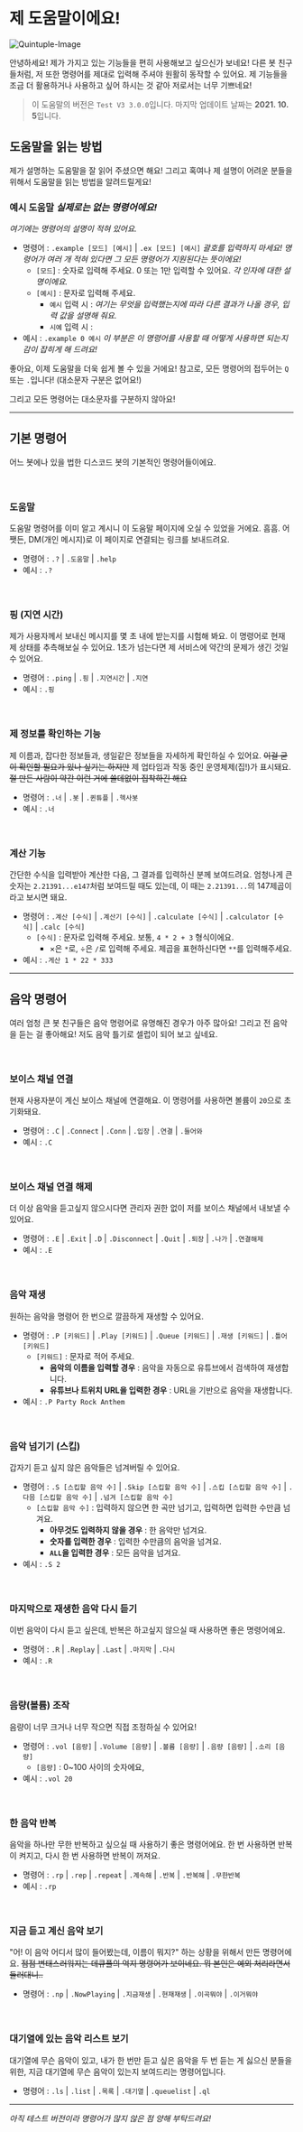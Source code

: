 # 제 도움말이에요!

![Quintuple-Image](http://decu.kr/assets/images/Hexabot.png)

안녕하세요! 제가 가지고 있는 기능들을 편히 사용해보고 싶으신가 보네요! 다른 봇 친구들처럼, 저 또한 명령어를 제대로 입력해 주셔야 원활히 동작할 수 있어요. 제 기능들을 조금 더 활용하거나 사용하고 싶어 하시는 것 같아 저로서는 너무 기쁘네요!

>이 도움말의 버전은 `Test V3 3.0.0`입니다. 마지막 업데이트 날짜는 **2021. 10. 5**입니다.



## 도움말을 읽는 방법

제가 설명하는 도움말을 잘 읽어 주셨으면 해요! 그리고 혹여나 제 설명이 어려운 분들을 위해서 도움말을 읽는 방법을 알려드릴게요!



### 예시 도움말 *실제로는 없는 명령어에요!*

*여기에는 명령어의 설명이 적혀 있어요.*

* 명령어 : `.example [모드] [예시]` | `.ex [모드] [예시]` *괄호를 입력하지 마세요! 명령어가 여러 개 적혀 있다면 그 모든 명령어가 지원된다는 뜻이에요!*
  * `[모드`] : 숫자로 입력해 주세요. 0 또는 1만 입력할 수 있어요. *각 인자에 대한 설명이에요.*
  * `[예시]` : 문자로 입력해 주세요. 
    * `예시` 입력 시 : *여기는 무엇을 입력했는지에 따라 다른 결과가 나올 경우, 입력 값을 설명해 줘요.*
    * `시예` 입력 시 : 
* 예시 : `.example 0 예시` *이 부분은 이 명령어를 사용할 때 어떻게 사용하면 되는지 감이 잡히게 해 드려요!*



좋아요, 이제 도움말을 더욱 쉽게 볼 수 있을 거에요! 참고로, 모든 명령어의 접두어는 `Q` 또는 `.`입니다! (대소문자 구분은 없어요!)

그리고 모든 명령어는 대소문자를 구분하지 않아요!


---


## 기본 명령어

어느 봇에나 있을 법한 디스코드 봇의 기본적인 명령어들이에요.


　

### 도움말

도움말 명령어를 이미 알고 계시니 이 도움말 페이지에 오실 수 있었을 거에요. 흠흠. 어쨋든, DM(개인 메시지)로 이 페이지로 연결되는 링크를 보내드려요.

* 명령어 : `.?` | `.도움말` | `.help`
* 예시 : `.?`
  
　


### 핑 (지연 시간)

제가 사용자께서 보내신 메시지를 몇 초 내에 받는지를 시험해 봐요. 이 명령어로 현재 제 상태를 추측해보실 수 있어요. 1초가 넘는다면 제 서비스에 약간의 문제가 생긴 것일 수 있어요.

* 명령어 : `.ping` | `.핑` | `.지연시간` | `.지연`
* 예시 : `.핑`

　


### 제 정보를 확인하는 기능

제 이름과, 잡다한 정보들과, 생일같은 정보들을 자세하게 확인하실 수 있어요. ~~이걸 굳이 확인할 필요가 있나 싶기는 하지만~~ 제 업타임과 작동 중인 운영체제(집!)가 표시돼요. ~~절 만든 사람이 약간 이런 거에 쓸데없이 집착하긴 해요~~

* 명령어 : `.너` | `.봇` | `.퀸튜플` | `.헥사봇`
* 예시 : `.너`

　


### 계산 기능

간단한 수식을 입력받아 계산한 다음, 그 결과를 입력하신 분께 보여드려요. 엄청나게 큰 숫자는 `2.21391...e147`처럼 보여드릴 때도 있는데, 이 때는 `2.21391...`의 147제곱이라고 보시면 돼요.

* 명령어 : `.계산 [수식]` | `.계산기 [수식]` | `.calculate [수식]` | `.calculator [수식]` | `.calc [수식]`
  * `[수식]` : 문자로 입력해 주세요. 보통, `4 * 2 + 3` 형식이에요.
    * ×은 `*`로, ÷은 `/`로 입력해 주세요. 제곱을 표현하신다면 `**`를 입력해주세요.
* 예시 : `.게산 1 * 22 * 333`
　

---


## 음악 명령어

여러 엄청 큰 봇 친구들은 음악 명령어로 유명해진 경우가 아주 많아요! 그리고 전 음악을 듣는 걸 좋아해요! 저도 음악 틀기로 셀럽이 되어 보고 싶네요.


　


### 보이스 채널 연결

현재 사용자분이 계신 보이스 채널에 연결해요. 이 명령어를 사용하면 볼륨이 `20`으로 초기화돼요.

* 명령어 : `.C` | `.Connect` | `.Conn` | `.입장` | `.연결` | `.들어와`
* 예시 : `.C`

　

### 보이스 채널 연결 해제

더 이상 음악을 듣고싶지 않으시다면 관리자 권한 없이 저를 보이스 채널에서 내보낼 수 있어요.

* 명령어 : `.E` | `.Exit` | `.D` | `.Disconnect` | `.Quit` | `.퇴장` | `.나가` | `.연결해제`
* 예시 : `.E`

　

### 음악 재생

원하는 음악을 명령어 한 번으로 깔끔하게 재생할 수 있어요.

* 명령어 : `.P [키워드]` | `.Play [키워드]` | `.Queue [키워드]` | `.재생 [키워드]` | `.틀어 [키워드]`
  * `[키워드]` : 문자로 적어 주세요.
    * **음악의 이름을 입력할 경우** : 음악을 자동으로 유튜브에서 검색하여 재생합니다.
    * **유튜브나 트위치 URL을 입력한 경우** : URL을 기반으로 음악을 재생합니다.
* 예시 : `.P Party Rock Anthem`

　

### 음악 넘기기 (스킵)

갑자기 듣고 싶지 않은 음악들은 넘겨버릴 수 있어요.

* 명령어 : `.S [스킵할 음악 수]` | `.Skip [스킵할 음악 수]` | `.스킵 [스킵할 음악 수]` | `.다믐 [스킵할 음악 수]` | `.넘겨 [스킵할 음악 수]`
  * `[스킵할 음악 수]` : 입력하지 않으면 한 곡만 넘기고, 입력하면 입력한 수만큼 넘겨요.
    * **아무것도 입력하지 않을 경우** : 한 음악만 넘겨요.
    * **숫자를 입력한 경우** : 입력한 수만큼의 음악을 넘겨요.
    * **`ALL`을 입력한 경우** : 모든 음악을 넘겨요.
* 예시 : `.S 2`

　

### 마지막으로 재생한 음악 다시 듣기

이번 음악이 다시 듣고 싶은데, 반복은 하고싶지 않으실 때 사용하면 좋은 명령어에요.

* 명령어 : `.R` | `.Replay` | `.Last` | `.마지막` | `.다시`
* 예시 : `.R`

　

### 음량(볼륨) 조작

음량이 너무 크거나 너무 작으면 직접 조정하실 수 있어요!

* 명령어 : `.vol [음량]` | `.Volume [음량]` | `.볼륨 [음량]` | `.음량 [음량]` | `.소리 [음량]`
  * `[음량]` : 0~100 사이의 숫자에요,
* 예시 : `.vol 20`

　

### 한 음악 반복

음악을 하나만 무한 반복하고 싶으실 때 사용하기 좋은 명령어에요. 한 번 사용하면 반복이 켜지고, 다시 한 번 사용하면 반복이 꺼져요.

* 명령어 : `.rp` | `.rep` | `.repeat` | `.계속해` | `.반복` | `.반복해` | `.무한반복`
* 예시 : `.rp`

　

### 지금 듣고 계신 음악 보기

"어! 이 음악 어디서 많이 들어봤는데, 이름이 뭐지?" 하는 상황을 위해서 만든 명령어에요. ~~점점 변태스러워지는 데큐플의 억지 명령어가 보이네요. 뭐 본인은 예외 처리라면서 둘러대니..~~

* 명령어 : `.np` | `.NowPlaying` | `.지금재생` | `.현재재생` | `.이곡뭐야` | `.이거뭐야`

　

### 대기열에 있는 음악 리스트 보기

대기열에 무슨 음악이 있고, 내가 한 번만 듣고 싶은 음악을 두 번 듣는 게 싫으신 분들을 위한, 지금 대기열에 무슨 음악이 있는지 보여드리는 명령어입니다.

* 명령어 : `.ls` | `.list` | `.목록` | `.대기열` | `.queuelist` | `.ql`

---

*아직 테스트 버전이라 명령어가 많지 않은 점 양해 부탁드려요!*
